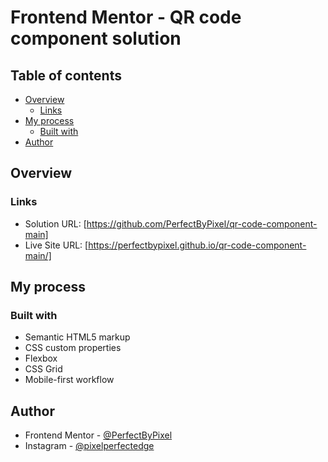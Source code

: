 # Frontend Mentor - QR code component solution

## Table of contents

- [Overview](#overview)
  - [Links](#links)
- [My process](#my-process)
  - [Built with](#built-with)
- [Author](#author)

## Overview

### Links

- Solution URL: [https://github.com/PerfectByPixel/qr-code-component-main]
- Live Site URL: [https://perfectbypixel.github.io/qr-code-component-main/]

## My process

### Built with

- Semantic HTML5 markup
- CSS custom properties
- Flexbox
- CSS Grid
- Mobile-first workflow

## Author

- Frontend Mentor - [@PerfectByPixel](https://www.frontendmentor.io/profile/PerfectByPixel)
- Instagram - [@pixelperfectedge](https://www.instagram.com/pixelperfectedge/)